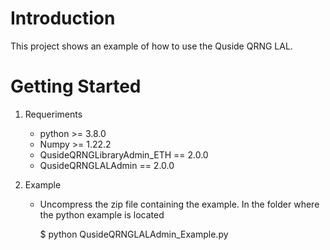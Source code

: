 # Introduction 
This project shows an example of how to use the Quside QRNG LAL.

# Getting Started
1.	Requeriments 
    - python >= 3.8.0
    - Numpy >= 1.22.2
    - QusideQRNGLibraryAdmin_ETH == 2.0.0
    - QusideQRNGLALAdmin == 2.0.0
    
2.  Example
    - Uncompress the zip file containing the example. In the folder where the python example is located
    
        $ python QusideQRNGLALAdmin_Example.py
        